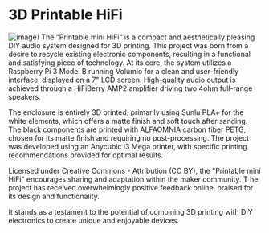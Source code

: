 # 3D Printable HiFi
![image1](/large_display_IMG_4339.webp)
The "Printable mini HiFi" is a compact and aesthetically pleasing DIY audio system designed for 3D printing. 
This project was born from a desire to recycle existing electronic components, resulting in a functional and satisfying piece of technology. 
At its core, the system utilizes a Raspberry Pi 3 Model B running Volumio for a clean and user-friendly interface, displayed on a 7" LCD screen. 
High-quality audio output is achieved through a HiFiBerry AMP2 amplifier driving two 4ohm full-range speakers.

The enclosure is entirely 3D printed, primarily using Sunlu PLA+ for the white elements, which offers a matte finish and soft touch after sanding. 
The black components are printed with ALFAOMNIA carbon fiber PETG, chosen for its matte finish and requiring no post-processing. 
The project was developed using an Anycubic i3 Mega printer, with specific printing recommendations provided for optimal results.

Licensed under Creative Commons - Attribution (CC BY), the "Printable mini HiFi" encourages sharing and adaptation within the maker community. T
he project has received overwhelmingly positive feedback online, praised for its design and functionality. 

It stands as a testament to the potential of combining 3D printing with DIY electronics to create unique and enjoyable devices.


